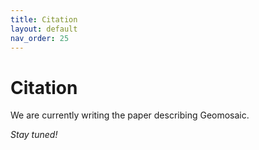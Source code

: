 ```yaml
---
title: Citation
layout: default
nav_order: 25
---
```


# Citation

We are currently writing the paper describing Geomosaic. 

*Stay tuned!*
